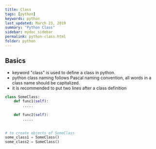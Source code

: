 ```yaml
---
title: Class
tags: [python]
keywords: python
last_updated: March 23, 2019
summary: "Python Class"
sidebar: mydoc_sidebar
permalink: python-class.html
folder: python
---
```


## Basics
* keyword "class" is used to define a class in python.
* python class naming follows Pascal naming convention, all words in a class name should be capitalized.
* it is recommended to put two lines after a class definition

```python
class SomeClass:
    def func1(self):
        .....
        
    def func2(self):
        .....
        
        
# to create objects of SomeClass 
some_class1 = SomeClass()
some_class2 = SomeClass()
```